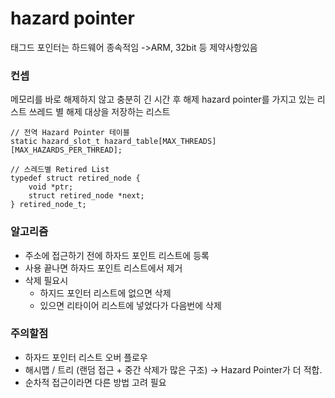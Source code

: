 # hazard pointer

태그드 포인터는 하드웨어 종속적임 ->ARM, 32bit 등 제약사항있음

### 컨셉
메모리를 바로 해제하지 않고 충분히 긴 시간 후 해제
hazard pointer를 가지고 있는 리스트
쓰레드 별 해제 대상을 저장하는 리스트

```
// 전역 Hazard Pointer 테이블
static hazard_slot_t hazard_table[MAX_THREADS][MAX_HAZARDS_PER_THREAD];

// 스레드별 Retired List
typedef struct retired_node {
    void *ptr;
    struct retired_node *next;
} retired_node_t;
```

### 알고리즘
- 주소에 접근하기 전에 하자드 포인트 리스트에 등록
- 사용 끝나면 하자드 포인트 리스트에서 제거
- 삭제 필요시
    - 하지드 포인터 리스트에 없으면 삭제
    - 있으면 리타이어 리스트에 넣었다가 다음번에 삭제


### 주의할점
- 하자드 포인터 리스트 오버 플로우
- 해시맵 / 트리 (랜덤 접근 + 중간 삭제가 많은 구조) → Hazard Pointer가 더 적합.
- 순차적 접근이라면 다른 방법 고려 필요